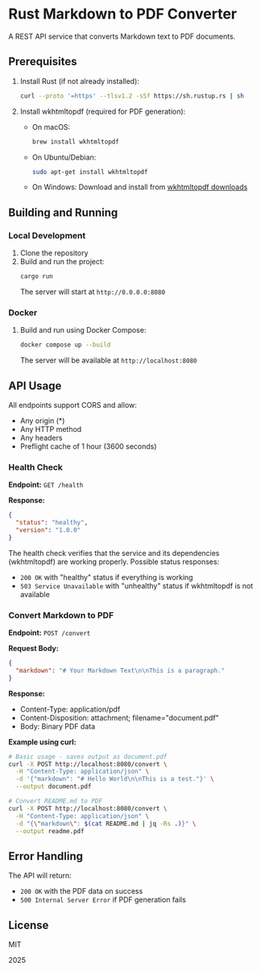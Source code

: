 # Rust Markdown to PDF Converter

A REST API service that converts Markdown text to PDF documents.

## Prerequisites

1. Install Rust (if not already installed):

   ```bash
   curl --proto '=https' --tlsv1.2 -sSf https://sh.rustup.rs | sh
   ```

2. Install wkhtmltopdf (required for PDF generation):
   - On macOS:
     ```bash
     brew install wkhtmltopdf
     ```
   - On Ubuntu/Debian:
     ```bash
     sudo apt-get install wkhtmltopdf
     ```
   - On Windows:
     Download and install from [wkhtmltopdf downloads](https://wkhtmltopdf.org/downloads.html)

## Building and Running

### Local Development

1. Clone the repository
2. Build and run the project:
   ```bash
   cargo run
   ```
   The server will start at `http://0.0.0.0:8080`

### Docker

1. Build and run using Docker Compose:
   ```bash
   docker compose up --build
   ```
   The server will be available at `http://localhost:8080`

## API Usage

All endpoints support CORS and allow:

- Any origin (\*)
- Any HTTP method
- Any headers
- Preflight cache of 1 hour (3600 seconds)

### Health Check

**Endpoint:** `GET /health`

**Response:**

```json
{
  "status": "healthy",
  "version": "1.0.0"
}
```

The health check verifies that the service and its dependencies (wkhtmltopdf) are working properly.
Possible status responses:

- `200 OK` with "healthy" status if everything is working
- `503 Service Unavailable` with "unhealthy" status if wkhtmltopdf is not available

### Convert Markdown to PDF

**Endpoint:** `POST /convert`

**Request Body:**

```json
{
  "markdown": "# Your Markdown Text\n\nThis is a paragraph."
}
```

**Response:**

- Content-Type: application/pdf
- Content-Disposition: attachment; filename="document.pdf"
- Body: Binary PDF data

**Example using curl:**

```bash
# Basic usage - saves output as document.pdf
curl -X POST http://localhost:8080/convert \
  -H "Content-Type: application/json" \
  -d '{"markdown": "# Hello World\n\nThis is a test."}' \
  --output document.pdf

# Convert README.md to PDF
curl -X POST http://localhost:8080/convert \
  -H "Content-Type: application/json" \
  -d "{\"markdown\": $(cat README.md | jq -Rs .)}" \
  --output readme.pdf
```

## Error Handling

The API will return:

- `200 OK` with the PDF data on success
- `500 Internal Server Error` if PDF generation fails

## License

MIT

2025
